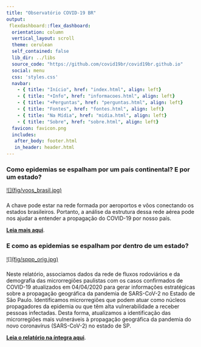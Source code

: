 ```yaml
---
title: "Observatório COVID-19 BR"
output:
 flexdashboard::flex_dashboard:
  orientation: column
  vertical_layout: scroll
  theme: cerulean
  self_contained: false
  lib_dir: ../libs
  source_code: "https://github.com/covid19br/covid19br.github.io"
  social: menu
  css: 'styles.css'
  navbar:
    - { title: "Início", href: "index.html", align: left}
    - { title: "+Info", href: "informacoes.html", align: left}
    - { title: "+Perguntas", href: "perguntas.html", align: left}
    - { title: "Fontes", href: "fontes.html", align: left}
    - { title: "Na Mídia", href: "midia.html", align: left}
    - { title: "Sobre", href: "sobre.html", align: left}
  favicon: favicon.png
  includes:
   after_body: footer.html
   in_header: header.html
---
```


### Como epidemias se espalham por um país continental? E por um estado?

<a href="https://guimaraeslabbr.weebly.com/voos.html">
![](fig/voos_brasil.jpg)
</a>

###

A chave pode estar na rede formada por aeroportos e vôos conectando os estados
brasileiros. Portanto, a análise da estrutura dessa rede aérea pode nos ajudar
a entender a propagação do COVID-19 por nosso país.

[<b>Leia mais aqui</b>](https://guimaraeslabbr.weebly.com/voos.html).

### E como as epidemias se espalham por dentro de um estado?

<a href="https://preprints.scielo.org/index.php/scielo/preprint/view/49">
![](fig/sppp_orig.jpg)
</a>

###

Neste relatório, associamos dados da rede de fluxos rodoviários
e da demografia das microrregiões paulistas com os casos confirmados
de COVID-19 atualizados em 04/04/2020 para gerar informações
estratégicas sobre a propagação geográfica da pandemia de SARS-CoV-2
no Estado de São Paulo. Identificamos microrregiões que podem atuar
como núcleos propagadores da epidemia ou que têm alta vulnerabilidade
a receber pessoas infectadas. Desta forma, atualizamos a identificação das microrregiões mais vulneráveis à propagação
geográfica da pandemia do novo coronavírus (SARS-CoV-2) no estado de SP.

[<b>Leia o relatório na íntegra aqui</b>](https://preprints.scielo.org/index.php/scielo/preprint/view/49).
